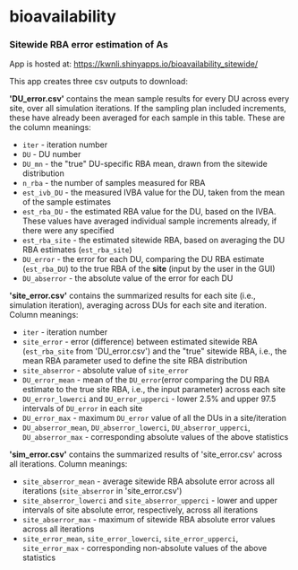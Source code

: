 # bioavailability

### Sitewide RBA error estimation of As

App is hosted at: https://kwnli.shinyapps.io/bioavailability_sitewide/

This app creates three csv outputs to download:

**'DU_error.csv'** contains the mean sample results for every DU across every site, over all simulation iterations. If the sampling plan included increments, these have already been averaged for each sample in this table. These are the column meanings:

- `iter` - iteration number
- `DU` - DU number
- `DU_mn` - the "true" DU-specific RBA mean, drawn from the sitewide distribution
- `n_rba` - the number of samples measured for RBA
- `est_ivb_DU` - the measured IVBA value for the DU, taken from the mean of the sample estimates
- `est_rba_DU` - the estimated RBA value for the DU, based on the IVBA. These values have averaged individual sample increments already, if there were any specified
- `est_rba_site` - the estimated sitewide RBA, based on averaging the DU RBA estimates (`est_rba_site`)
- `DU_error` - the error for each DU, comparing the DU RBA estimate (`est_rba_DU`) to the true RBA of the **site** (input by the user in the GUI) 
- `DU_abserror` - the absolute value of the error for each DU

**'site_error.csv'** contains the summarized results for each site (i.e., simulation iteration), averaging across DUs for each site and iteration. Column meanings:

- `iter` - iteration number
- `site_error` - error (difference) between estimated sitewide RBA (`est_rba_site` from 'DU_error.csv') and the "true" sitewide RBA, i.e., the mean RBA parameter used to define the site RBA distribution
- `site_abserror` - absolute value of `site_error`
- `DU_error_mean` - mean of the `DU_error`(error comparing the DU RBA estimate to the true site RBA, i.e., the input parameter) across each site
- `DU_error_lowerci` and `DU_error_upperci` - lower 2.5% and upper 97.5 intervals of `DU_error` in each site
- `DU_error_max` - maximum `DU_error` value of all the DUs in a site/iteration
- `DU_abserror_mean`, `DU_abserror_lowerci`, `DU_abserror_upperci`, `DU_abserror_max` - corresponding absolute values of the above statistics
  
**'sim_error.csv'** contains the summarized results of 'site_error.csv' across all iterations. Column meanings:

- `site_abserror_mean` - average sitewide RBA absolute error across all iterations (`site_abserror` in 'site_error.csv')
- `site_abserror_lowerci` and `site_abserror_upperci` - lower and upper intervals of site absolute error, respectively, across all iterations
- `site_abserror_max` - maximum of sitewide RBA absolute error values across all iterations
- `site_error_mean`, `site_error_lowerci`, `site_error_upperci`, `site_error_max` - corresponding non-absolute values of the above statistics
